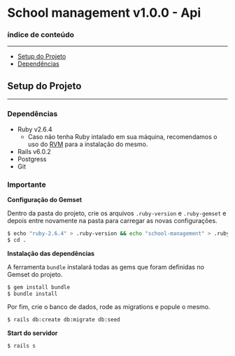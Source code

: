 # School management v1.0.0 - Api

### índice de conteúdo
---

* [Setup do Projeto](#setup-do-projeto)
* [Dependências](#dependências)


## Setup do Projeto
------------------------

### Dependências

 - Ruby v2.6.4
     - Caso não tenha Ruby intalado em sua máquina, recomendamos o uso do [RVM](https://rvm.io/) para a instalação do mesmo.
 - Rails v6.0.2
 - Postgress
 - Git

### Importante

**Configuração do Gemset**

Dentro da pasta do projeto, crie os arquivos `.ruby-version` e `.ruby-gemset` e depois entre novamente na pasta para carregar as novas configurações.
```bash
$ echo "ruby-2.6.4" > .ruby-version && echo "school-management" > .ruby-gemset
$ cd .
```

**Instalação das dependências**

A ferramenta `bundle` instalará todas as gems que foram definidas no Gemset do projeto.
```bash
$ gem install bundle
$ bundle install
```

Por fim, crie o banco de dados, rode as migrations e popule o mesmo.

```bash
$ rails db:create db:migrate db:seed
```

**Start do servidor**
```bash
$ rails s
```


